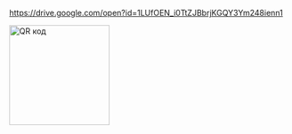 https://drive.google.com/open?id=1LUfOEN_i0TtZJBbrjKGQY3Ym248ienn1

<a href="http://qrcoder.ru" target="_blank"><img src="http://qrcoder.ru/code/?https%3A%2F%2Fdrive.google.com%2Fopen%3Fid%3D1LUfOEN_i0TtZJBbrjKGQY3Ym248ienn1&4&0" width="180" height="180" border="0" title="QR код"></a>
